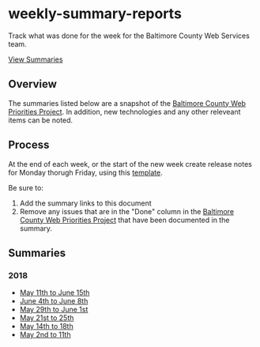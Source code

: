 # weekly-summary-reports

Track what was done for the week for the Baltimore County Web Services team.

[View Summaries](#summaries)

## Overview

The summaries listed below are a snapshot of the [Baltimore County Web Priorities Project](https://github.com/orgs/baltimorecounty/projects/1). In addition, new technologies and any other releveant items can be noted.

## Process

At the end of each week, or the start of the new week create release notes for Monday thorugh Friday, using this [template](template.md).

Be sure to:

1. Add the summary links to this document
1. Remove any issues that are in the "Done" column in the [Baltimore County Web Priorities Project](https://github.com/orgs/baltimorecounty/projects/1) that have been documented in the summary.

## Summaries

### 2018

- [May 11th to June 15th](/2018/2018-june-11-15.md)
- [June 4th to June 8th](/2018/2018-june-4-8.md)
- [May 29th to June 1st](/2018/2018-may-29-june-1.md)
- [May 21st to 25th](/2018/2018-may-21-25.md)
- [May 14th to 18th](/2018/2018-may-14-18.md)
- [May 2nd to 11th](/2018/2018-may-2-11.md)
